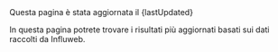 <pageinfo>
Questa pagina è stata aggiornata il {lastUpdated}
</pageinfo>
<br />

In questa pagina potrete trovare i risultati più aggiornati basati sui dati raccolti da Influweb.
<br />


<mapchart
  map-url="/data/ggd-map-it.json"
  data-url="{covidMap}"
/>
